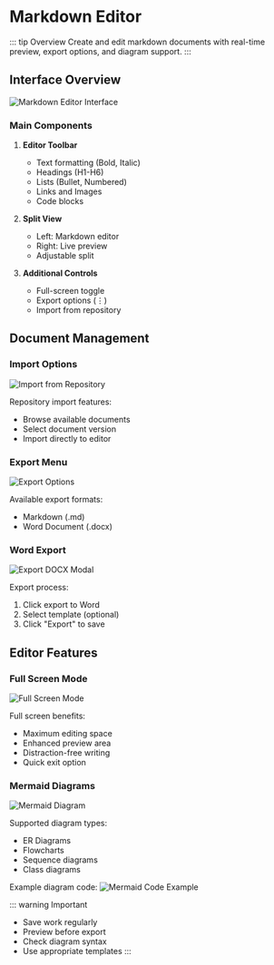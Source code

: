 # Markdown Editor

::: tip Overview
Create and edit markdown documents with real-time preview, export options, and diagram support.
:::

## Interface Overview

![Markdown Editor Interface](../image/aidevx/tools-markdown-editor.png)

### Main Components
1. **Editor Toolbar**
   - Text formatting (Bold, Italic)
   - Headings (H1-H6)
   - Lists (Bullet, Numbered)
   - Links and Images
   - Code blocks

2. **Split View**
   - Left: Markdown editor
   - Right: Live preview
   - Adjustable split

3. **Additional Controls**
   - Full-screen toggle
   - Export options (⋮)
   - Import from repository

## Document Management

### Import Options
![Import from Repository](../image/aidevx/tools-markdown-editor-import-repo.png)

Repository import features:
- Browse available documents
- Select document version
- Import directly to editor

### Export Menu
![Export Options](../image/aidevx/tools-markdown-editor-3dot-options.png)

Available export formats:
- Markdown (.md)
- Word Document (.docx)

### Word Export
![Export DOCX Modal](../image/aidevx/tools-markdown-editor-3dot-options-export-docx-modal.png)

Export process:
1. Click export to Word
2. Select template (optional)
3. Click "Export" to save

## Editor Features

### Full Screen Mode
![Full Screen Mode](../image/aidevx/tools-markdown-editor-fullscreen-icon-clicked.png)

Full screen benefits:
- Maximum editing space
- Enhanced preview area
- Distraction-free writing
- Quick exit option

### Mermaid Diagrams
![Mermaid Diagram](../image/aidevx/tools-markdown-editor-mermaid-diagram.png)

Supported diagram types:
- ER Diagrams
- Flowcharts
- Sequence diagrams
- Class diagrams

Example diagram code:
![Mermaid Code Example](../image/aidevx/tools-markdown-editor-mermaid-diagram-md-example.png)

::: warning Important
- Save work regularly
- Preview before export
- Check diagram syntax
- Use appropriate templates
:::

<style>
.feature-section {
  margin: 2rem 0;
  padding: 1rem;
  border: 1px solid #ddd;
  border-radius: 8px;
  background: #f8f9fa;
}

.feature-section img {
  width: 100%;
  max-width: 800px;
  border: 1px solid #ddd;
  border-radius: 4px;
  margin: 1rem 0;
}

.warning {
  background: #fff5f5;
  padding: 1rem;
  border-radius: 8px;
  margin: 1rem 0;
}
</style> 